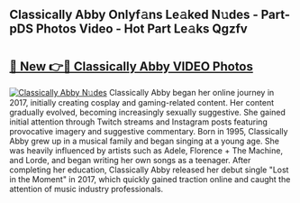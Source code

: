## Classically Abby Onlyf𝚊ns Le𝚊ked N𝚞des - Part-pDS Photos Video - Hot Part Le𝚊ks Qgzfv

# <h2><a href="http://ab61501.deff.icu/?id=Classically+Abby">🔗 New 👉🔴 Classically Abby VIDEO Photos</a></h2>

[![Classically Abby N𝚞des](https://i.imgur.com/rIISA9y.gif)](http://ab61501.deff.icu/?id=Classically+Abby)
Classically Abby began her online journey in 2017, initially creating cosplay and gaming-related content. Her content gradually evolved, becoming increasingly sexually suggestive. She gained initial attention through Twitch streams and Instagram posts featuring provocative imagery and suggestive commentary. Born in 1995, Classically Abby grew up in a musical family and began singing at a young age. She was heavily influenced by artists such as Adele, Florence + The Machine, and Lorde, and began writing her own songs as a teenager. After completing her education, Classically Abby released her debut single "Lost in the Moment" in 2017, which quickly gained traction online and caught the attention of music industry professionals.
